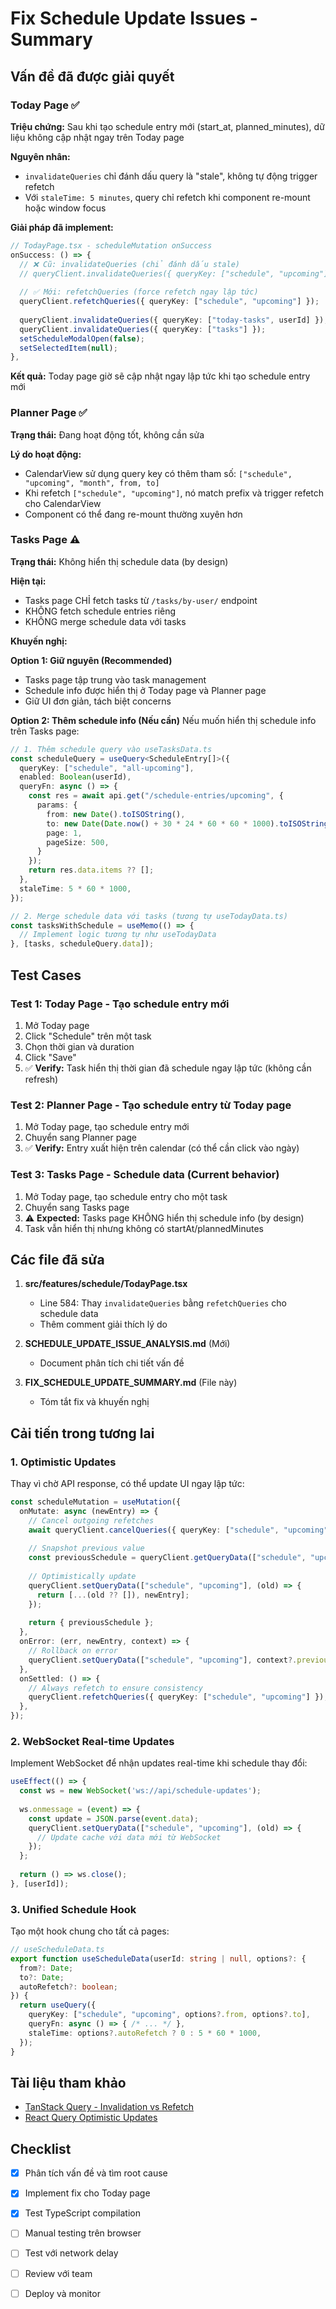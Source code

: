 # Fix Schedule Update Issues - Summary

## Vấn đề đã được giải quyết

### Today Page ✅
**Triệu chứng:** Sau khi tạo schedule entry mới (start_at, planned_minutes), dữ liệu không cập nhật ngay trên Today page

**Nguyên nhân:** 
- `invalidateQueries` chỉ đánh dấu query là "stale", không tự động trigger refetch
- Với `staleTime: 5 minutes`, query chỉ refetch khi component re-mount hoặc window focus

**Giải pháp đã implement:**
```typescript
// TodayPage.tsx - scheduleMutation onSuccess
onSuccess: () => {
  // ❌ Cũ: invalidateQueries (chỉ đánh dấu stale)
  // queryClient.invalidateQueries({ queryKey: ["schedule", "upcoming"] });
  
  // ✅ Mới: refetchQueries (force refetch ngay lập tức)
  queryClient.refetchQueries({ queryKey: ["schedule", "upcoming"] });
  
  queryClient.invalidateQueries({ queryKey: ["today-tasks", userId] });
  queryClient.invalidateQueries({ queryKey: ["tasks"] });
  setScheduleModalOpen(false);
  setSelectedItem(null);
},
```

**Kết quả:** Today page giờ sẽ cập nhật ngay lập tức khi tạo schedule entry mới

### Planner Page ✅
**Trạng thái:** Đang hoạt động tốt, không cần sửa

**Lý do hoạt động:**
- CalendarView sử dụng query key có thêm tham số: `["schedule", "upcoming", "month", from, to]`
- Khi refetch `["schedule", "upcoming"]`, nó match prefix và trigger refetch cho CalendarView
- Component có thể đang re-mount thường xuyên hơn

### Tasks Page ⚠️
**Trạng thái:** Không hiển thị schedule data (by design)

**Hiện tại:**
- Tasks page CHỈ fetch tasks từ `/tasks/by-user/` endpoint
- KHÔNG fetch schedule entries riêng
- KHÔNG merge schedule data với tasks

**Khuyến nghị:**

**Option 1: Giữ nguyên (Recommended)**
- Tasks page tập trung vào task management
- Schedule info được hiển thị ở Today page và Planner page
- Giữ UI đơn giản, tách biệt concerns

**Option 2: Thêm schedule info (Nếu cần)**
Nếu muốn hiển thị schedule info trên Tasks page:

```typescript
// 1. Thêm schedule query vào useTasksData.ts
const scheduleQuery = useQuery<ScheduleEntry[]>({
  queryKey: ["schedule", "all-upcoming"],
  enabled: Boolean(userId),
  queryFn: async () => {
    const res = await api.get("/schedule-entries/upcoming", {
      params: {
        from: new Date().toISOString(),
        to: new Date(Date.now() + 30 * 24 * 60 * 60 * 1000).toISOString(),
        page: 1,
        pageSize: 500,
      }
    });
    return res.data.items ?? [];
  },
  staleTime: 5 * 60 * 1000,
});

// 2. Merge schedule data với tasks (tương tự useTodayData.ts)
const tasksWithSchedule = useMemo(() => {
  // Implement logic tương tự như useTodayData
}, [tasks, scheduleQuery.data]);
```

## Test Cases

### Test 1: Today Page - Tạo schedule entry mới
1. Mở Today page
2. Click "Schedule" trên một task
3. Chọn thời gian và duration
4. Click "Save"
5. ✅ **Verify:** Task hiển thị thời gian đã schedule ngay lập tức (không cần refresh)

### Test 2: Planner Page - Tạo schedule entry từ Today page
1. Mở Today page, tạo schedule entry mới
2. Chuyển sang Planner page
3. ✅ **Verify:** Entry xuất hiện trên calendar (có thể cần click vào ngày)

### Test 3: Tasks Page - Schedule data (Current behavior)
1. Mở Today page, tạo schedule entry cho một task
2. Chuyển sang Tasks page
3. ⚠️ **Expected:** Tasks page KHÔNG hiển thị schedule info (by design)
4. Task vẫn hiển thị nhưng không có startAt/plannedMinutes

## Các file đã sửa

1. **src/features/schedule/TodayPage.tsx**
   - Line 584: Thay `invalidateQueries` bằng `refetchQueries` cho schedule data
   - Thêm comment giải thích lý do

2. **SCHEDULE_UPDATE_ISSUE_ANALYSIS.md** (Mới)
   - Document phân tích chi tiết vấn đề

3. **FIX_SCHEDULE_UPDATE_SUMMARY.md** (File này)
   - Tóm tắt fix và khuyến nghị

## Cải tiến trong tương lai

### 1. Optimistic Updates
Thay vì chờ API response, có thể update UI ngay lập tức:

```typescript
const scheduleMutation = useMutation({
  onMutate: async (newEntry) => {
    // Cancel outgoing refetches
    await queryClient.cancelQueries({ queryKey: ["schedule", "upcoming"] });
    
    // Snapshot previous value
    const previousSchedule = queryClient.getQueryData(["schedule", "upcoming"]);
    
    // Optimistically update
    queryClient.setQueryData(["schedule", "upcoming"], (old) => {
      return [...(old ?? []), newEntry];
    });
    
    return { previousSchedule };
  },
  onError: (err, newEntry, context) => {
    // Rollback on error
    queryClient.setQueryData(["schedule", "upcoming"], context?.previousSchedule);
  },
  onSettled: () => {
    // Always refetch to ensure consistency
    queryClient.refetchQueries({ queryKey: ["schedule", "upcoming"] });
  },
});
```

### 2. WebSocket Real-time Updates
Implement WebSocket để nhận updates real-time khi schedule thay đổi:

```typescript
useEffect(() => {
  const ws = new WebSocket('ws://api/schedule-updates');
  
  ws.onmessage = (event) => {
    const update = JSON.parse(event.data);
    queryClient.setQueryData(["schedule", "upcoming"], (old) => {
      // Update cache với data mới từ WebSocket
    });
  };
  
  return () => ws.close();
}, [userId]);
```

### 3. Unified Schedule Hook
Tạo một hook chung cho tất cả pages:

```typescript
// useScheduleData.ts
export function useScheduleData(userId: string | null, options?: {
  from?: Date;
  to?: Date;
  autoRefetch?: boolean;
}) {
  return useQuery({
    queryKey: ["schedule", "upcoming", options?.from, options?.to],
    queryFn: async () => { /* ... */ },
    staleTime: options?.autoRefetch ? 0 : 5 * 60 * 1000,
  });
}
```

## Tài liệu tham khảo

- [TanStack Query - Invalidation vs Refetch](https://tanstack.com/query/latest/docs/react/guides/query-invalidation)
- [React Query Optimistic Updates](https://tanstack.com/query/latest/docs/react/guides/optimistic-updates)

## Checklist

- [x] Phân tích vấn đề và tìm root cause
- [x] Implement fix cho Today page
- [x] Test TypeScript compilation
- [ ] Manual testing trên browser
- [ ] Test với network delay
- [ ] Review với team
- [ ] Deploy và monitor

